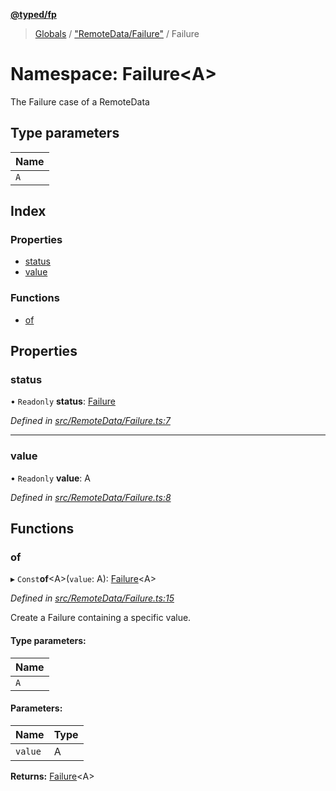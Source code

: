 **[@typed/fp](../README.md)**

> [Globals](../globals.md) / ["RemoteData/Failure"](_remotedata_failure_.md) / Failure

# Namespace: Failure\<A>

The Failure case of a RemoteData

## Type parameters

Name |
------ |
`A` |

## Index

### Properties

* [status](_remotedata_failure_.failure.md#status)
* [value](_remotedata_failure_.failure.md#value)

### Functions

* [of](_remotedata_failure_.failure.md#of)

## Properties

### status

• `Readonly` **status**: [Failure](../enums/_remotedata_enums_.remotedatastatus.md#failure)

*Defined in [src/RemoteData/Failure.ts:7](https://github.com/TylorS/typed-fp/blob/6ccb290/src/RemoteData/Failure.ts#L7)*

___

### value

• `Readonly` **value**: A

*Defined in [src/RemoteData/Failure.ts:8](https://github.com/TylorS/typed-fp/blob/6ccb290/src/RemoteData/Failure.ts#L8)*

## Functions

### of

▸ `Const`**of**\<A>(`value`: A): [Failure](_remotedata_failure_.failure.md)\<A>

*Defined in [src/RemoteData/Failure.ts:15](https://github.com/TylorS/typed-fp/blob/6ccb290/src/RemoteData/Failure.ts#L15)*

Create a Failure containing a specific value.

#### Type parameters:

Name |
------ |
`A` |

#### Parameters:

Name | Type |
------ | ------ |
`value` | A |

**Returns:** [Failure](_remotedata_failure_.failure.md)\<A>
